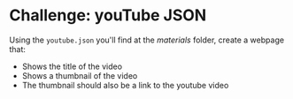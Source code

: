 # Challenge: youTube JSON

Using the `youtube.json` you'll find at the _materials_ folder, create a webpage that:

- Shows the title of the video
- Shows a thumbnail of the video 
- The thumbnail should also be a link to the youtube video